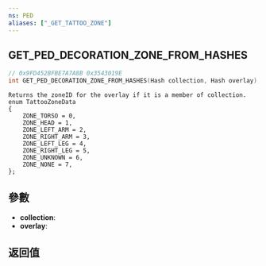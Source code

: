 ```yaml
---
ns: PED
aliases: ["_GET_TATTOO_ZONE"]
---
```

## GET_PED_DECORATION_ZONE_FROM_HASHES

```c
// 0x9FD452BFBE7A7A8B 0x3543019E
int GET_PED_DECORATION_ZONE_FROM_HASHES(Hash collection, Hash overlay);
```

```
Returns the zoneID for the overlay if it is a member of collection.  
enum TattooZoneData  
{  
	ZONE_TORSO = 0,  
	ZONE_HEAD = 1,  
	ZONE_LEFT_ARM = 2,  
	ZONE_RIGHT_ARM = 3,  
	ZONE_LEFT_LEG = 4,  
	ZONE_RIGHT_LEG = 5,  
	ZONE_UNKNOWN = 6,  
	ZONE_NONE = 7,  
};  
```

## 參數
* **collection**: 
* **overlay**: 

## 返回值
